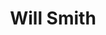---
pid: CH522
title: Will Smith
location_transcription: New Overbrook
zipcode: '19082'
outside_phl: 'Upper Darby PA '
neighborhood: 
age: '24'
age_range: 20-29
instagram: 
image_file_name: CH_522.jpg
proposal_transcription: |-
  Will Smith & all his glory
  he gives so much to the city & is an inspiration to Philly
topic: Figure,Philadelphia,Pop Culture
topic_summary: 0, 0, 0
type: Other No Form
keywords_other: 
credit: 
image_labels: 
twitter: 
facebook: 
permalink: "/monuments/ch522/"
layout: item-page
---